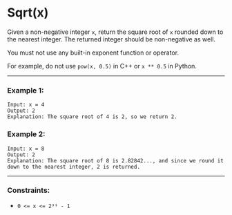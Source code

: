 # Sqrt(x)

Given a non-negative integer `x`, return the square root of `x` rounded down to the nearest integer. The returned integer should be non-negative as well.

You must not use any built-in exponent function or operator.

For example, do not use `pow(x, 0.5)` in C++ or `x ** 0.5` in Python.

---

### Example 1:
```
Input: x = 4
Output: 2
Explanation: The square root of 4 is 2, so we return 2.
```

### Example 2:
```
Input: x = 8
Output: 2
Explanation: The square root of 8 is 2.82842..., and since we round it down to the nearest integer, 2 is returned.
```

---

### Constraints:
- `0 <= x <= 2³¹ - 1`
